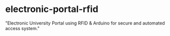 # electronic-portal-rfid
"Electronic University Portal using RFID &amp; Arduino for secure and automated access system."
